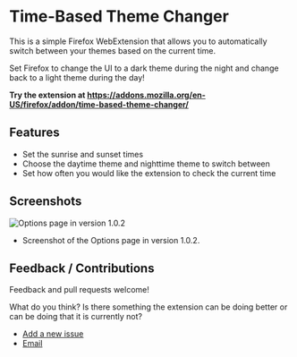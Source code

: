 # Time-Based Theme Changer
This is a simple Firefox WebExtension that allows you to automatically switch between your themes based on the current time.

Set Firefox to change the UI to a dark theme during the night and change back to a light theme during the day!

**Try the extension at https://addons.mozilla.org/en-US/firefox/addon/time-based-theme-changer/**

## Features
- Set the sunrise and sunset times
- Choose the daytime theme and nighttime theme to switch between
- Set how often you would like the extension to check the current time

## Screenshots
![Options page in version 1.0.2](https://raw.githubusercontent.com/skhzhang/time-based-themes/assets/time-based-theme-changer-options-1.0.2.png)
- Screenshot of the Options page in version 1.0.2.

## Feedback / Contributions
Feedback and pull requests welcome! 

What do you think? Is there something the extension can be doing better or can be doing that it is currently not?

- [Add a new issue](https://github.com/skhzhang/time-based-themes/issues/new)
- [Email](simonkhzhang@gmail.com)
